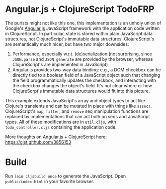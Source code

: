 Angular.js + ClojureScript TodoFRP
==================================

The purists might not like this one, this implementation is an unholy union of Google's [Angular.js](http://angularjs.org) JavaScript framework with the application code written in ClojureScript.
In particular, state is stored within plain JavaScript data structures, not ClojureScript's immutable data structures.
ClojureScript's are semantically much nicer, but have two major downsides:

1. Performance, especially w.r.t. (de)serialization (not surprising, since `JSON.parse` and `JSON.generate` are provided by the browser, whereas ClojureScript's are implemented in JavaScript)
2. Angular.js provides two-way data binding: e.g., a DOM checkbox can be directly tied to a boolean field of a JavaScript object such that changing the field programmatically updates the checkbox, and interacting with the checkbox changes the object's field. It's not clear where or how ClojureScrpt's immutable data structures would fit into this picture.

This example extends JavaScript's array and object types to act like Clojure's transients and can be mutated in place with things like `assoc!`.
ClojureScript's `map`, `filter`, and `remove` seq manipulation functions are replaced by implementations that can act both on seqs and JavaScript types.
All of these modifications are in `util.cljs`, with `todo_controller.cljs` containing the application code.



More thoughts on Angular.js + ClojureScript here: https://gist.github.com/3856153

Build
=====

Run `lein cljsbuild once` to generate the JavaScript.
Open `public/index.html` in your favorite browser.
